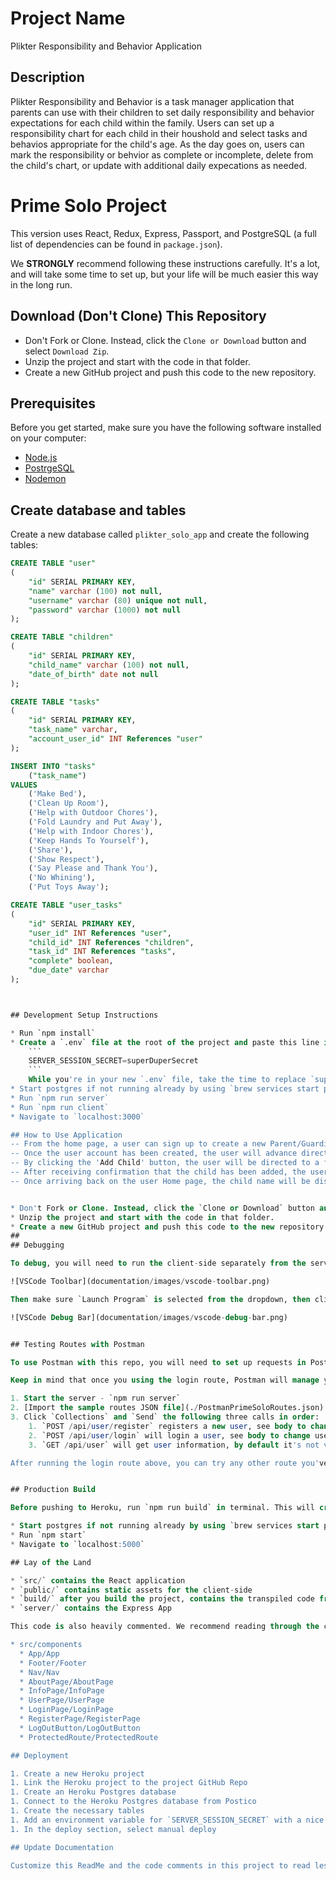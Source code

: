 # Project Name
Plikter Responsibility and Behavior Application

## Description
Plikter Responsibility and Behavior is a task manager application that parents can use with their children to set daily responsibility and behavior expectations for each child within the family. Users can set up a responsibility chart for each child in their houshold and select tasks and behavios appropriate for the child's age. As the day goes on, users can mark the responsibility or behvior as complete or incomplete, delete from the child's chart, or update with additional daily expecations as needed. 


# Prime Solo Project
This version uses React, Redux, Express, Passport, and PostgreSQL (a full list of dependencies can be found in `package.json`).

We **STRONGLY** recommend following these instructions carefully. It's a lot, and will take some time to set up, but your life will be much easier this way in the long run.

## Download (Don't Clone) This Repository

* Don't Fork or Clone. Instead, click the `Clone or Download` button and select `Download Zip`.
* Unzip the project and start with the code in that folder.
* Create a new GitHub project and push this code to the new repository.

## Prerequisites

Before you get started, make sure you have the following software installed on your computer:

- [Node.js](https://nodejs.org/en/)
- [PostrgeSQL](https://www.postgresql.org/)
- [Nodemon](https://nodemon.io/)

## Create database and tables

Create a new database called `plikter_solo_app` and create the following tables:

```SQL
CREATE TABLE "user"
(
    "id" SERIAL PRIMARY KEY,
    "name" varchar (100) not null,
    "username" varchar (80) unique not null,
    "password" varchar (1000) not null
);

CREATE TABLE "children"
(
    "id" SERIAL PRIMARY KEY,
    "child_name" varchar (100) not null,
    "date_of_birth" date not null
);

CREATE TABLE "tasks"
(
    "id" SERIAL PRIMARY KEY,
    "task_name" varchar,
    "account_user_id" INT References "user"
);

INSERT INTO "tasks"
    ("task_name")
VALUES
    ('Make Bed'),
    ('Clean Up Room'),
    ('Help with Outdoor Chores'),
    ('Fold Laundry and Put Away'),
    ('Help with Indoor Chores'),
    ('Keep Hands To Yourself'),
    ('Share'),
    ('Show Respect'),
    ('Say Please and Thank You'),
    ('No Whining'), 
    ('Put Toys Away');

CREATE TABLE "user_tasks"
(
    "id" SERIAL PRIMARY KEY,
    "user_id" INT References "user",
    "child_id" INT References "children",
    "task_id" INT References "tasks",
    "complete" boolean,
    "due_date" varchar
);



## Development Setup Instructions

* Run `npm install`
* Create a `.env` file at the root of the project and paste this line into the file:
    ```
    SERVER_SESSION_SECRET=superDuperSecret
    ```
    While you're in your new `.env` file, take the time to replace `superDuperSecret` with some long random string like `25POUbVtx6RKVNWszd9ERB9Bb6` to keep your application secure. Here's a site that can help you: [https://passwordsgenerator.net/](https://passwordsgenerator.net/). If you don't do this step, create a secret with less than eight characters, or leave it as `superDuperSecret`, you will get a warning.
* Start postgres if not running already by using `brew services start postgresql`
* Run `npm run server`
* Run `npm run client`
* Navigate to `localhost:3000`

## How to Use Application
-- From the home page, a user can sign up to create a new Parent/Guardian account
-- Once the user account has been created, the user will advance directly to their user account home page where they can start to add the names of the children they will be working with on responsibilities and behavior by selecting the 'Add Child' button
-- By clicking the 'Add Child' button, the user will be directed to a form page to add the  name of the child and their date of birth. Click the 'Save' button to save this information to the user account and direct to a confirmation page. 
-- After receiving confirmation that the child has been added, the user can click back to their user account page by clicking the 'Home' button
-- Once arriving back on the user Home page, the child name will be displayed. The user can click on their child/s name button to be directed to start creating a responsibility and behavior chart and managing tasks for this child. 


* Don't Fork or Clone. Instead, click the `Clone or Download` button and select `Download Zip`.
* Unzip the project and start with the code in that folder.
* Create a new GitHub project and push this code to the new repository.
## 
## Debugging

To debug, you will need to run the client-side separately from the server. Start the client by running the command `npm run client`. Start the debugging server by selecting the Debug button.

![VSCode Toolbar](documentation/images/vscode-toolbar.png)

Then make sure `Launch Program` is selected from the dropdown, then click the green play arrow.

![VSCode Debug Bar](documentation/images/vscode-debug-bar.png)


## Testing Routes with Postman

To use Postman with this repo, you will need to set up requests in Postman to register a user and login a user at a minimum. 

Keep in mind that once you using the login route, Postman will manage your session cookie for you just like a browser, ensuring it is sent with each subsequent request. If you delete the `localhost` cookie in Postman, it will effectively log you out.

1. Start the server - `npm run server`
2. [Import the sample routes JSON file](./PostmanPrimeSoloRoutes.json) by clicking `Import` in Postman. Select the file.
3. Click `Collections` and `Send` the following three calls in order:
    1. `POST /api/user/register` registers a new user, see body to change username/password
    2. `POST /api/user/login` will login a user, see body to change username/password
    3. `GET /api/user` will get user information, by default it's not very much

After running the login route above, you can try any other route you've created that requires a logged in user!


## Production Build

Before pushing to Heroku, run `npm run build` in terminal. This will create a build folder that contains the code Heroku will be pointed at. You can test this build by typing `npm start`. Keep in mind that `npm start` will let you preview the production build but will **not** auto update.

* Start postgres if not running already by using `brew services start postgresql`
* Run `npm start`
* Navigate to `localhost:5000`

## Lay of the Land

* `src/` contains the React application
* `public/` contains static assets for the client-side
* `build/` after you build the project, contains the transpiled code from `src/` and `public/` that will be viewed on the production site
* `server/` contains the Express App

This code is also heavily commented. We recommend reading through the comments, getting a lay of the land, and becoming comfortable with how the code works before you start making too many changes. If you're wondering where to start, consider reading through component file comments in the following order:

* src/components
  * App/App
  * Footer/Footer
  * Nav/Nav
  * AboutPage/AboutPage
  * InfoPage/InfoPage
  * UserPage/UserPage
  * LoginPage/LoginPage
  * RegisterPage/RegisterPage
  * LogOutButton/LogOutButton
  * ProtectedRoute/ProtectedRoute

## Deployment

1. Create a new Heroku project
1. Link the Heroku project to the project GitHub Repo
1. Create an Heroku Postgres database
1. Connect to the Heroku Postgres database from Postico
1. Create the necessary tables
1. Add an environment variable for `SERVER_SESSION_SECRET` with a nice random string for security
1. In the deploy section, select manual deploy

## Update Documentation

Customize this ReadMe and the code comments in this project to read less like a starter repo and more like a project. Here is an example: https://gist.github.com/PurpleBooth/109311bb0361f32d87a2
